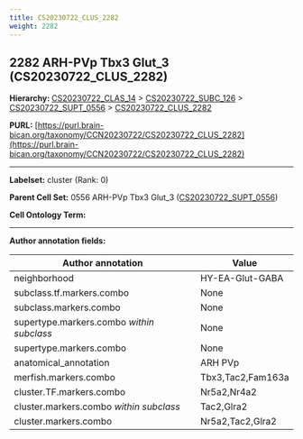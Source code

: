 ```yaml
---
title: CS20230722_CLUS_2282
weight: 2282
---
```

## 2282 ARH-PVp Tbx3 Glut_3 (CS20230722_CLUS_2282)
<b>Hierarchy: </b>
[CS20230722_CLAS_14](../CS20230722_CLAS_14) >
[CS20230722_SUBC_126](../CS20230722_SUBC_126) >
[CS20230722_SUPT_0556](../CS20230722_SUPT_0556) >
[CS20230722_CLUS_2282](../CS20230722_CLUS_2282)

**PURL:** [https://purl.brain-bican.org/taxonomy/CCN20230722/CS20230722_CLUS_2282](https://purl.brain-bican.org/taxonomy/CCN20230722/CS20230722_CLUS_2282)

---


**Labelset:** cluster (Rank: 0)

**Parent Cell Set:** 0556 ARH-PVp Tbx3 Glut_3 ([CS20230722_SUPT_0556](../CS20230722_SUPT_0556))



**Cell Ontology Term:** 

[MARKER GENES.]: #


---

[TRANSFERRED ANNOTATIONS.]: #


[AUTHOR ANNOTATION FIELDS.]: #


**Author annotation fields:**

| Author annotation | Value |
|-------------------|-------|
|neighborhood|HY-EA-Glut-GABA|
|subclass.tf.markers.combo|None|
|subclass.markers.combo|None|
|supertype.markers.combo _within subclass_|None|
|supertype.markers.combo|None|
|anatomical_annotation|ARH PVp|
|merfish.markers.combo|Tbx3,Tac2,Fam163a|
|cluster.TF.markers.combo|Nr5a2,Nr4a2|
|cluster.markers.combo _within subclass_|Tac2,Glra2|
|cluster.markers.combo|Nr5a2,Tac2,Glra2|
